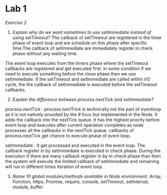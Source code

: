 # Lab 1 
*_Exercise 2_*
1. _Explain why do we want sometimes to use setImmediate instead of using setTimeout?_
 The callback of setTimeout are registered in the timer phase of event loop and are schedule on this phase after specific time.The callback of setImmediate are immediately  register in check phase without any waiting time.
 
 
 The event loop executes from the timers phase where the setTimeout callbacks are registered and get executed first. In some condition if we need to execute something before the close phase then we use setImmediate. If the setTimeout and setImmediate are called within I/O cycle, the the callback of setImmediate is executed before the setTimeout callbacks.

 2. _Explain the difference between process.nextTick and setImmediate?_
 

 process.nextTick : process.nextTrick is technically not the part of eventloop as it is not natively provided by the # livuv but implemented in the Node.
 It adds the callback into the nextTick queue.
 It has the highest priority before event loop and executes after current operation completes as node processes  all the callbacks in the nextTick queue.  callbacks of process.nextTick get chance to execute phase of event loop.

 setImmediate : It get processed and executed in the event loop. The callback register in by setImmediate is executed in check phase. During the execution if there are many callback register in by in check phase than then the system will execute the limited callback of setImmediate and remaining will run in different times iteration of event loop.

 3. _Name 10 global modules/methods available in Node environment._
    Array, Function,  https, Promise, require, console, setTimeout, setInterval, module, buffer.
 

